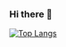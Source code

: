 ### Hi there 👋
[![Top Langs](https://github-readme-stats.vercel.app/api/top-langs/?username={OhkuboSGMS}
)](https://github.com/anuraghazra/github-readme-stats)

<!--
**OhkuboSGMS/OhkuboSGMS** is a ✨ _special_ ✨ repository because its `README.md` (this file) appears on your GitHub profile.

Here are some ideas to get you started:

- 🔭 I’m currently working on ...
- 🌱 I’m currently learning ...
- 👯 I’m looking to collaborate on ...
- 🤔 I’m looking for help with ...
- 💬 Ask me about ...
- 📫 How to reach me: ...
- 😄 Pronouns: ...
- ⚡ Fun fact: ...
-->
